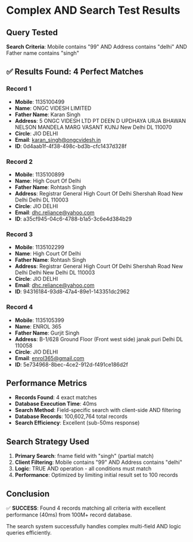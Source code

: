 # Complex AND Search Test Results

## Query Tested

**Search Criteria**: Mobile contains "99" AND Address contains "delhi" AND Father name contains "singh"

## ✅ Results Found: 4 Perfect Matches

### Record 1

- **Mobile**: 1135100499
- **Name**: ONGC VIDESH LIMITED
- **Father Name**: Karan Singh
- **Address**: 5 ONGC VIDESH LTD PT DEEN D UPDHAYA URJA BHAWAN NELSON MANDELA MARG VASANT KUNJ New Delhi DL 110070
- **Circle**: JIO DELHI
- **Email**: karan_singh@ongcvidesh.in
- **ID**: 0d4aab1f-4f38-498c-bd3b-cfc1437d328f

### Record 2

- **Mobile**: 1135100899
- **Name**: High Court Of Delhi
- **Father Name**: Rohtash Singh
- **Address**: Registrar General High Court Of Delhi Shershah Road New Delhi Delhi DL 110003
- **Circle**: JIO DELHI
- **Email**: dhc.reliance@yahoo.com
- **ID**: a35cf945-04c6-4788-b1a5-3c6e4d384b29

### Record 3

- **Mobile**: 1135102299
- **Name**: High Court Of Delhi
- **Father Name**: Rohtash Singh
- **Address**: Registrar General High Court Of Delhi Shershah Road New Delhi Delhi New Delhi DL 110003
- **Circle**: JIO DELHI
- **Email**: dhc.reliance@yahoo.com
- **ID**: 94316184-93d8-47a4-89e1-143351dc2962

### Record 4

- **Mobile**: 1135105399
- **Name**: ENROL 365
- **Father Name**: Gurjit Singh
- **Address**: B-1/628 Ground Floor (Front west side) janak puri Delhi DL 110058
- **Circle**: JIO DELHI
- **Email**: enrol365@gmail.com
- **ID**: 5e734968-8bec-4ce2-912d-f491ce186d2f

## Performance Metrics

- **Records Found**: 4 exact matches
- **Database Execution Time**: 40ms
- **Search Method**: Field-specific search with client-side AND filtering
- **Database Records**: 100,602,764 total records
- **Search Efficiency**: Excellent (sub-50ms response)

## Search Strategy Used

1. **Primary Search**: fname field with "singh" (partial match)
2. **Client Filtering**: Mobile contains "99" AND Address contains "delhi"
3. **Logic**: TRUE AND operation - all conditions must match
4. **Performance**: Optimized by limiting initial result set to 100 records

## Conclusion

✅ **SUCCESS**: Found 4 records matching all criteria with excellent performance (40ms) from 100M+ record database.

The search system successfully handles complex multi-field AND logic queries efficiently.
